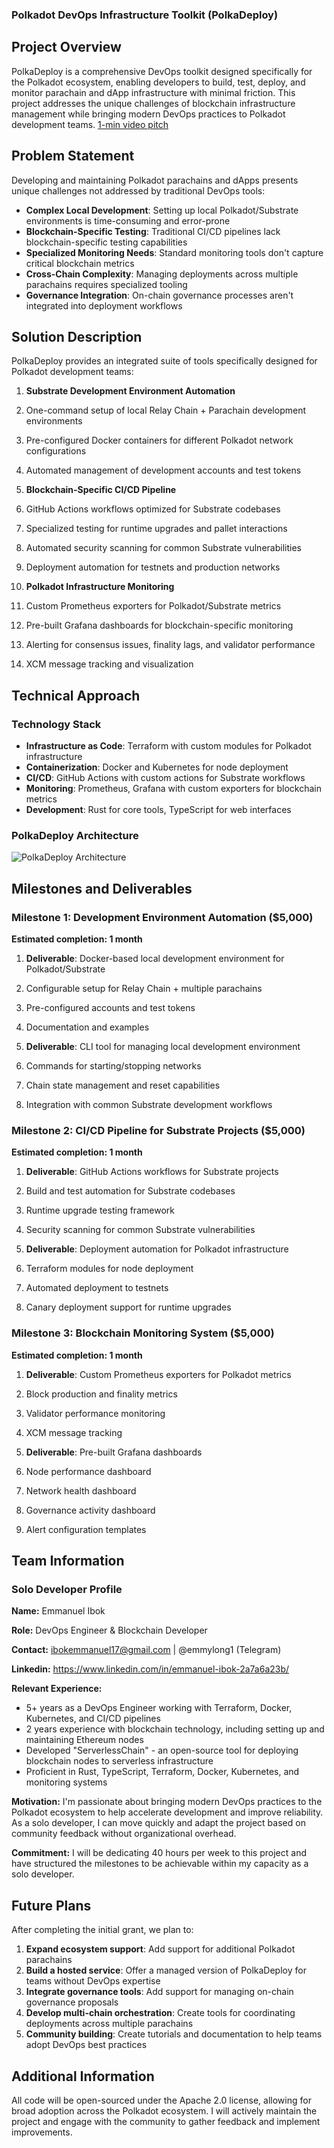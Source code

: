 ### Polkadot DevOps Infrastructure Toolkit (PolkaDeploy)

## Project Overview

PolkaDeploy is a comprehensive DevOps toolkit designed specifically for the Polkadot ecosystem, enabling developers to build, test, deploy, and monitor parachain and dApp infrastructure with minimal friction. This project addresses the unique challenges of blockchain infrastructure management while bringing modern DevOps practices to Polkadot development teams.
[1-min video pitch](https://youtu.be/50rJoXcnitg)

## Problem Statement

Developing and maintaining Polkadot parachains and dApps presents unique challenges not addressed by traditional DevOps tools:

- **Complex Local Development**: Setting up local Polkadot/Substrate environments is time-consuming and error-prone
- **Blockchain-Specific Testing**: Traditional CI/CD pipelines lack blockchain-specific testing capabilities
- **Specialized Monitoring Needs**: Standard monitoring tools don't capture critical blockchain metrics
- **Cross-Chain Complexity**: Managing deployments across multiple parachains requires specialized tooling
- **Governance Integration**: On-chain governance processes aren't integrated into deployment workflows


## Solution Description

PolkaDeploy provides an integrated suite of tools specifically designed for Polkadot development teams:

1. **Substrate Development Environment Automation**

1. One-command setup of local Relay Chain + Parachain development environments
2. Pre-configured Docker containers for different Polkadot network configurations
3. Automated management of development accounts and test tokens



2. **Blockchain-Specific CI/CD Pipeline**

1. GitHub Actions workflows optimized for Substrate codebases
2. Specialized testing for runtime upgrades and pallet interactions
3. Automated security scanning for common Substrate vulnerabilities
4. Deployment automation for testnets and production networks



3. **Polkadot Infrastructure Monitoring**

1. Custom Prometheus exporters for Polkadot/Substrate metrics
2. Pre-built Grafana dashboards for blockchain-specific monitoring
3. Alerting for consensus issues, finality lags, and validator performance
4. XCM message tracking and visualization





## Technical Approach

### Technology Stack

- **Infrastructure as Code**: Terraform with custom modules for Polkadot infrastructure
- **Containerization**: Docker and Kubernetes for node deployment
- **CI/CD**: GitHub Actions with custom actions for Substrate workflows
- **Monitoring**: Prometheus, Grafana with custom exporters for blockchain metrics
- **Development**: Rust for core tools, TypeScript for web interfaces


### PolkaDeploy Architecture

![PolkaDeploy Architecture](https://raw.githubusercontent.com/Emmylong1/apply/main/polkadeploy-architecture.svg)

## Milestones and Deliverables

### Milestone 1: Development Environment Automation ($5,000)

**Estimated completion: 1 month**

1. **Deliverable**: Docker-based local development environment for Polkadot/Substrate

1. Configurable setup for Relay Chain + multiple parachains
2. Pre-configured accounts and test tokens
3. Documentation and examples



2. **Deliverable**: CLI tool for managing local development environment

1. Commands for starting/stopping networks
2. Chain state management and reset capabilities
3. Integration with common Substrate development workflows




### Milestone 2: CI/CD Pipeline for Substrate Projects ($5,000)

**Estimated completion: 1 month**

1. **Deliverable**: GitHub Actions workflows for Substrate projects

1. Build and test automation for Substrate codebases
2. Runtime upgrade testing framework
3. Security scanning for common Substrate vulnerabilities



2. **Deliverable**: Deployment automation for Polkadot infrastructure

1. Terraform modules for node deployment
2. Automated deployment to testnets
3. Canary deployment support for runtime upgrades





### Milestone 3: Blockchain Monitoring System ($5,000)

**Estimated completion: 1 month**

1. **Deliverable**: Custom Prometheus exporters for Polkadot metrics

1. Block production and finality metrics
2. Validator performance monitoring
3. XCM message tracking



2. **Deliverable**: Pre-built Grafana dashboards

1. Node performance dashboard
2. Network health dashboard
3. Governance activity dashboard
4. Alert configuration templates




## Team Information

### Solo Developer Profile

**Name:** Emmanuel Ibok

**Role:** DevOps Engineer & Blockchain Developer

**Contact:** ibokemmanuel17@gmail.com | @emmylong1 (Telegram)

**Linkedin:**  https://www.linkedin.com/in/emmanuel-ibok-2a7a6a23b/

**Relevant Experience:**
- 5+ years as a DevOps Engineer working with Terraform, Docker, Kubernetes, and CI/CD pipelines
- 2 years experience with blockchain technology, including setting up and maintaining Ethereum nodes
- Developed "ServerlessChain" - an open-source tool for deploying blockchain nodes to serverless infrastructure
- Proficient in Rust, TypeScript, Terraform, Docker, Kubernetes, and monitoring systems

**Motivation:**
I'm passionate about bringing modern DevOps practices to the Polkadot ecosystem to help accelerate development and improve reliability. As a solo developer, I can move quickly and adapt the project based on community feedback without organizational overhead.

**Commitment:**
I will be dedicating 40 hours per week to this project and have structured the milestones to be achievable within my capacity as a solo developer.


## Future Plans

After completing the initial grant, we plan to:

1. **Expand ecosystem support**: Add support for additional Polkadot parachains
2. **Build a hosted service**: Offer a managed version of PolkaDeploy for teams without DevOps expertise
3. **Integrate governance tools**: Add support for managing on-chain governance proposals
4. **Develop multi-chain orchestration**: Create tools for coordinating deployments across multiple parachains
5. **Community building**: Create tutorials and documentation to help teams adopt DevOps best practices


## Additional Information

All code will be open-sourced under the Apache 2.0 license, allowing for broad adoption across the Polkadot ecosystem. I will actively maintain the project and engage with the community to gather feedback and implement improvements.